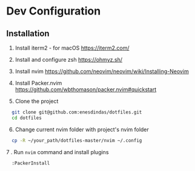 # Dev Configuration

## Installation

1. Install iterm2 - for macOS
https://iterm2.com/

2. Install and configure zsh
https://ohmyz.sh/

3. Install nvim
https://github.com/neovim/neovim/wiki/Installing-Neovim

4. Install Packer.nvim
https://github.com/wbthomason/packer.nvim#quickstart

5. Clone the project

```bash
  git clone git@github.com:enesdindas/dotfiles.git
  cd dotfiles
```

6. Change current nvim folder with project's nvim folder

```bash
  cp -R ~/your_path/dotfiles-master/nvim ~/.config
```

7 . Run `nvim` command and install plugins

```bash
  :PackerInstall
```
